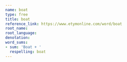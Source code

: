 ```yaml
---
name: boat
type: free
title: boat
reference_link: https://www.etymonline.com/word/boat
root_name: 
root_language: 
denotation: 
word_sums:
- sum: 'Boat + '
  respelling: boat
---
```

